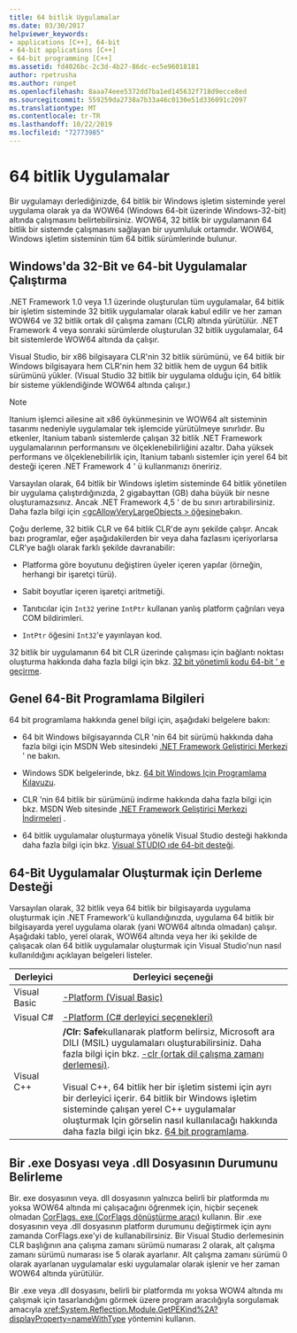 ```yaml
---
title: 64 bitlik Uygulamalar
ms.date: 03/30/2017
helpviewer_keywords:
- applications [C++], 64-bit
- 64-bit applications [C++]
- 64-bit programming [C++]
ms.assetid: fd4026bc-2c3d-4b27-86dc-ec5e96018181
author: rpetrusha
ms.author: ronpet
ms.openlocfilehash: 8aaa74eee5372dd7ba1ed145632f718d9ecce8ed
ms.sourcegitcommit: 559259da2738a7b33a46c0130e51d336091c2097
ms.translationtype: MT
ms.contentlocale: tr-TR
ms.lasthandoff: 10/22/2019
ms.locfileid: "72773985"
---
```

# <a name="64-bit-applications"></a>64 bitlik Uygulamalar
Bir uygulamayı derlediğinizde, 64 bitlik bir Windows işletim sisteminde yerel uygulama olarak ya da WOW64 (Windows 64-bit üzerinde Windows-32-bit) altında çalışmasını belirtebilirsiniz. WOW64, 32 bitlik bir uygulamanın 64 bitlik bir sistemde çalışmasını sağlayan bir uyumluluk ortamıdır. WOW64, Windows işletim sisteminin tüm 64 bitlik sürümlerinde bulunur.  
  
## <a name="running-32-bit-vs-64-bit-applications-on-windows"></a>Windows'da 32-Bit ve 64-bit Uygulamalar Çalıştırma  
 .NET Framework 1.0 veya 1.1 üzerinde oluşturulan tüm uygulamalar, 64 bitlik bir işletim sisteminde 32 bitlik uygulamalar olarak kabul edilir ve her zaman WOW64 ve 32 bitlik ortak dil çalışma zamanı (CLR) altında yürütülür. .NET Framework 4 veya sonraki sürümlerde oluşturulan 32 bitlik uygulamalar, 64 bit sistemlerde WOW64 altında da çalışır.  
  
 Visual Studio, bir x86 bilgisayara CLR'nin 32 bitlik sürümünü, ve 64 bitlik bir Windows bilgisayara hem CLR'nin hem 32 bitlik hem de uygun 64 bitlik sürümünü yükler. (Visual Studio 32 bitlik bir uygulama olduğu için, 64 bitlik bir sisteme yüklendiğinde WOW64 altında çalışır.)  
  
> [!NOTE]
> Itanium işlemci ailesine ait x86 öykünmesinin ve WOW64 alt sisteminin tasarımı nedeniyle uygulamalar tek işlemcide yürütülmeye sınırlıdır. Bu etkenler, Itanium tabanlı sistemlerde çalışan 32 bitlik .NET Framework uygulamalarının performansını ve ölçeklenebilirliğini azaltır. Daha yüksek performans ve ölçeklenebilirlik için, Itanium tabanlı sistemler için yerel 64 bit desteği içeren .NET Framework 4 ' ü kullanmanızı öneririz.  
  
 Varsayılan olarak, 64 bitlik bir Windows işletim sisteminde 64 bitlik yönetilen bir uygulama çalıştırdığınızda, 2 gigabayttan (GB) daha büyük bir nesne oluşturamazsınız. Ancak .NET Framework 4,5 ' de bu sınırı artırabilirsiniz.  Daha fazla bilgi için [\<gcAllowVeryLargeObjects > öğesine](./configure-apps/file-schema/runtime/gcallowverylargeobjects-element.md)bakın.  
  
 Çoğu derleme, 32 bitlik CLR ve 64 bitlik CLR'de aynı şekilde çalışır. Ancak bazı programlar, eğer aşağıdakilerden bir veya daha fazlasını içeriyorlarsa CLR'ye bağlı olarak farklı şekilde davranabilir:  
  
- Platforma göre boyutunu değiştiren üyeler içeren yapılar (örneğin, herhangi bir işaretçi türü).  
  
- Sabit boyutlar içeren işaretçi aritmetiği.  
  
- Tanıtıcılar için `Int32` yerine `IntPtr` kullanan yanlış platform çağrıları veya COM bildirimleri.  
  
- `IntPtr` öğesini `Int32`'e yayınlayan kod.  
  
 32 bitlik bir uygulamanın 64 bit CLR üzerinde çalışması için bağlantı noktası oluşturma hakkında daha fazla bilgi için bkz. [32 bit yönetimli kodu 64-bit ' e geçirme](https://docs.microsoft.com/previous-versions/dotnet/articles/ms973190(v=msdn.10)).  
  
## <a name="general-64-bit-programming-information"></a>Genel 64-Bit Programlama Bilgileri  
 64 bit programlama hakkında genel bilgi için, aşağıdaki belgelere bakın:  
  
- 64 bit Windows bilgisayarında CLR 'nin 64 bit sürümü hakkında daha fazla bilgi için MSDN Web sitesindeki [.NET Framework Geliştirici Merkezi](https://go.microsoft.com/fwlink/?LinkId=37079) ' ne bakın.  
  
- Windows SDK belgelerinde, bkz. [64 bit Windows Için Programlama Kılavuzu](https://go.microsoft.com/fwlink/p/?LinkId=253512).  
  
- CLR 'nin 64 bitlik bir sürümünü indirme hakkında daha fazla bilgi için bkz. MSDN Web sitesinde [.NET Framework Geliştirici Merkezi İndirmeleri](https://go.microsoft.com/fwlink/?LinkId=50953) .  
  
- 64 bitlik uygulamalar oluşturmaya yönelik Visual Studio desteği hakkında daha fazla bilgi için bkz. [Visual STUDIO ıde 64-bit desteği](/visualstudio/ide/visual-studio-ide-64-bit-support).  
  
## <a name="compiler-support-for-creating-64-bit-applications"></a>64-Bit Uygulamalar Oluşturmak için Derleme Desteği  
 Varsayılan olarak, 32 bitlik veya 64 bitlik bir bilgisayarda uygulama oluşturmak için .NET Framework'ü kullandığınızda, uygulama 64 bitlik bir bilgisayarda yerel uygulama olarak (yani WOW64 altında olmadan) çalışır. Aşağıdaki tablo, yerel olarak, WOW64 altında veya her iki şekilde de çalışacak olan 64 bitlik uygulamalar oluşturmak için Visual Studio'nun nasıl kullanıldığını açıklayan belgeleri listeler.  
  
|Derleyici|Derleyici seçeneği|  
|--------------|---------------------|  
|Visual Basic|[-Platform (Visual Basic)](../visual-basic/reference/command-line-compiler/platform.md)|  
|Visual C#|[-Platform (C# derleyici seçenekleri)](../csharp/language-reference/compiler-options/platform-compiler-option.md)|  
|Visual C++|**/Clr: Safe**kullanarak platform belirsiz, Microsoft ara DILI (MSIL) uygulamaları oluşturabilirsiniz. Daha fazla bilgi için bkz. [-clr (ortak dil çalışma zamanı derlemesi)](/cpp/build/reference/clr-common-language-runtime-compilation).<br /><br /> Visual C++, 64 bitlik her bir işletim sistemi için ayrı bir derleyici içerir. 64 bitlik bir Windows işletim sisteminde çalışan yerel C++ uygulamalar oluşturmak Için görselin nasıl kullanılacağı hakkında daha fazla bilgi için bkz. [64 bit programlama](/cpp/build/configuring-programs-for-64-bit-visual-cpp).|  
  
## <a name="determining-the-status-of-an-exe-file-or-dll-file"></a>Bir .exe Dosyası veya .dll Dosyasının Durumunu Belirleme  
 Bir. exe dosyasının veya. dll dosyasının yalnızca belirli bir platformda mı yoksa WOW64 altında mi çalışacağını öğrenmek için, hiçbir seçenek olmadan [CorFlags. exe (CorFlags dönüştürme aracı)](./tools/corflags-exe-corflags-conversion-tool.md) kullanın. Bir .exe dosyasının veya .dll dosyasının platform durumunu değiştirmek için aynı zamanda CorFlags.exe'yi de kullanabilirsiniz. Bir Visual Studio derlemesinin CLR başlığının ana çalışma zamanı sürümü numarası 2 olarak, alt çalışma zamanı sürümü numarası ise 5 olarak ayarlanır. Alt çalışma zamanı sürümü 0 olarak ayarlanan uygulamalar eski uygulamalar olarak işlenir ve her zaman WOW64 altında yürütülür.  
  
 Bir .exe veya .dll dosyasını, belirli bir platformda mı yoksa WOW4 altında mı çalışmak için tasarlandığını görmek üzere program aracılığıyla sorgulamak amacıyla <xref:System.Reflection.Module.GetPEKind%2A?displayProperty=nameWithType> yöntemini kullanın.
